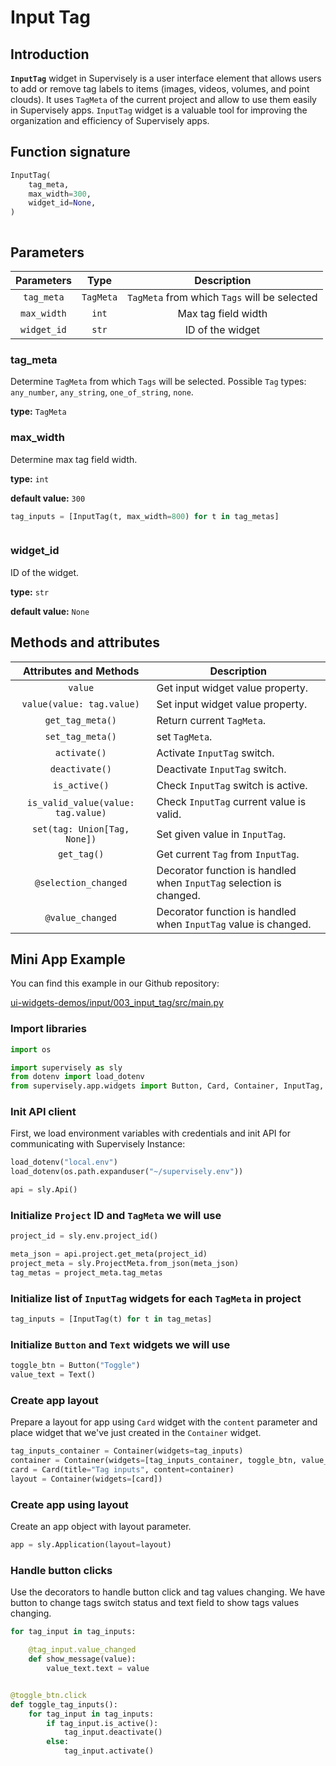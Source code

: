 # Input Tag

## Introduction

**`InputTag`** widget in Supervisely is a user interface element that allows users to add or remove tag labels to items (images, videos, volumes, and point clouds). It uses `TagMeta` of the current project and allow to use them easily in Supervisely apps. `InputTag` widget is a valuable tool for improving the organization and efficiency of Supervisely apps.

## Function signature

```python
InputTag(
    tag_meta,
    max_width=300,
    widget_id=None,
)
```

<figure><img src="https://user-images.githubusercontent.com/120389559/218993249-8d449098-3efa-4c60-92d5-3019c76a1106.gif" alt=""><figcaption></figcaption></figure>

## Parameters

| Parameters  |   Type    |                 Description                  |
| :---------: | :-------: | :------------------------------------------: |
| `tag_meta`  | `TagMeta` | `TagMeta` from which `Tags` will be selected |
| `max_width` |   `int`   |             Max tag field width              |
| `widget_id` |   `str`   |               ID of the widget               |

### tag_meta

Determine `TagMeta` from which `Tags` will be selected. Possible `Tag` types: `any_number`, `any_string`, `one_of_string`, `none`.

**type:** `TagMeta`

### max_width

Determine max tag field width.

**type:** `int`

**default value:** `300`

```python
tag_inputs = [InputTag(t, max_width=800) for t in tag_metas]
```

<figure><img src="https://user-images.githubusercontent.com/120389559/219026202-ec7ebafe-215a-4672-b833-4c826bc6fd0e.png" alt=""><figcaption></figcaption></figure>

### widget_id

ID of the widget.

**type:** `str`

**default value:** `None`

## Methods and attributes

|       Attributes and Methods       | Description                                                         |
| :--------------------------------: | ------------------------------------------------------------------- |
|              `value`               | Get input widget value property.                                    |
|     `value(value: tag.value)`      | Set input widget value property.                                    |
|          `get_tag_meta()`          | Return current `TagMeta`.                                           |
|          `set_tag_meta()`          | set `TagMeta`.                                                      |
|            `activate()`            | Activate `InputTag` switch.                                         |
|           `deactivate()`           | Deactivate `InputTag` switch.                                       |
|           `is_active()`            | Check `InputTag` switch is active.                                  |
| `is_valid_value(value: tag.value)` | Check `InputTag` current value is valid.                            |
|    `set(tag: Union[Tag, None])`    | Set given value in `InputTag`.                                      |
|            `get_tag()`             | Get current `Tag` from `InputTag`.                                  |
|        `@selection_changed`        | Decorator function is handled when `InputTag` selection is changed. |
|          `@value_changed`          | Decorator function is handled when `InputTag` value is changed.     |

## Mini App Example

You can find this example in our Github repository:

[ui-widgets-demos/input/003_input_tag/src/main.py](https://github.com/supervisely-ecosystem/ui-widgets-demos/blob/master/input/003_input_tag/src/main.py)

### Import libraries

```python
import os

import supervisely as sly
from dotenv import load_dotenv
from supervisely.app.widgets import Button, Card, Container, InputTag, Text
```

### Init API client

First, we load environment variables with credentials and init API for communicating with Supervisely Instance:

```python
load_dotenv("local.env")
load_dotenv(os.path.expanduser("~/supervisely.env"))

api = sly.Api()
```

### Initialize `Project` ID and `TagMeta` we will use

```python
project_id = sly.env.project_id()

meta_json = api.project.get_meta(project_id)
project_meta = sly.ProjectMeta.from_json(meta_json)
tag_metas = project_meta.tag_metas
```

### Initialize list of `InputTag` widgets for each `TagMeta` in project

```python
tag_inputs = [InputTag(t) for t in tag_metas]
```

### Initialize `Button` and `Text` widgets we will use

```python
toggle_btn = Button("Toggle")
value_text = Text()
```

### Create app layout

Prepare a layout for app using `Card` widget with the `content` parameter and place widget that we've just created in the `Container` widget.

```python
tag_inputs_container = Container(widgets=tag_inputs)
container = Container(widgets=[tag_inputs_container, toggle_btn, value_text])
card = Card(title="Tag inputs", content=container)
layout = Container(widgets=[card])
```

### Create app using layout

Create an app object with layout parameter.

```python
app = sly.Application(layout=layout)
```

### Handle button clicks

Use the decorators to handle button click and tag values changing. We have button to change tags switch status and text field to show tags values changing.

```python
for tag_input in tag_inputs:

    @tag_input.value_changed
    def show_message(value):
        value_text.text = value


@toggle_btn.click
def toggle_tag_inputs():
    for tag_input in tag_inputs:
        if tag_input.is_active():
            tag_input.deactivate()
        else:
            tag_input.activate()
```

<figure><img src="https://user-images.githubusercontent.com/120389559/219036626-79af7718-3e93-4528-8a11-642c8798e154.gif" alt=""><figcaption></figcaption></figure>
